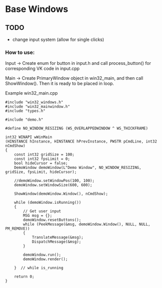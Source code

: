 # Base Windows

## TODO
- change input system (allow for single clicks)
 
### How to use:
Input -> Create enum for button in input.h and call process_button() for corresponding VK code in input.cpp

Main -> Create PrimaryWindow object in win32_main, and then call ShowWindow(). Then it is ready to 
be placed in loop. 

Example win32_main.cpp
```
#include "win32_windows.h"
#include "win32_mainwindow.h"
#include "types.h"

#include "demo.h"

#define NO_WINDOW_RESIZING (WS_OVERLAPPEDWINDOW ^ WS_THICKFRAME)

int32 WINAPI wWinMain
(HINSTANCE hInstance, HINSTANCE hPrevInstance, PWSTR pCmdLine, int32 nCmdShow)
{
	const int32 gridSize = 100;
	const int32 fpsLimit = 0;
	bool hideCursor = false;
	DemoWindow demoWindow(L"Demo Window", NO_WINDOW_RESIZING, gridSize, fpsLimit, hideCursor);

	//demoWindow.setWindowPos(100, 100);
	demoWindow.setWindowSize(600, 600);

	ShowWindow(demoWindow.Window(), nCmdShow);

	while (demoWindow.isRunning())
	{
		// Get user input
		MSG msg = {};
		demoWindow.resetButtons();
		while (PeekMessage(&msg, demoWindow.Window(), NULL, NULL, PM_REMOVE))
		{
			TranslateMessage(&msg);
			DispatchMessage(&msg);
		}

		demoWindow.run();
		demoWindow.render();

	}  // while is_running

	return 0;
}
```